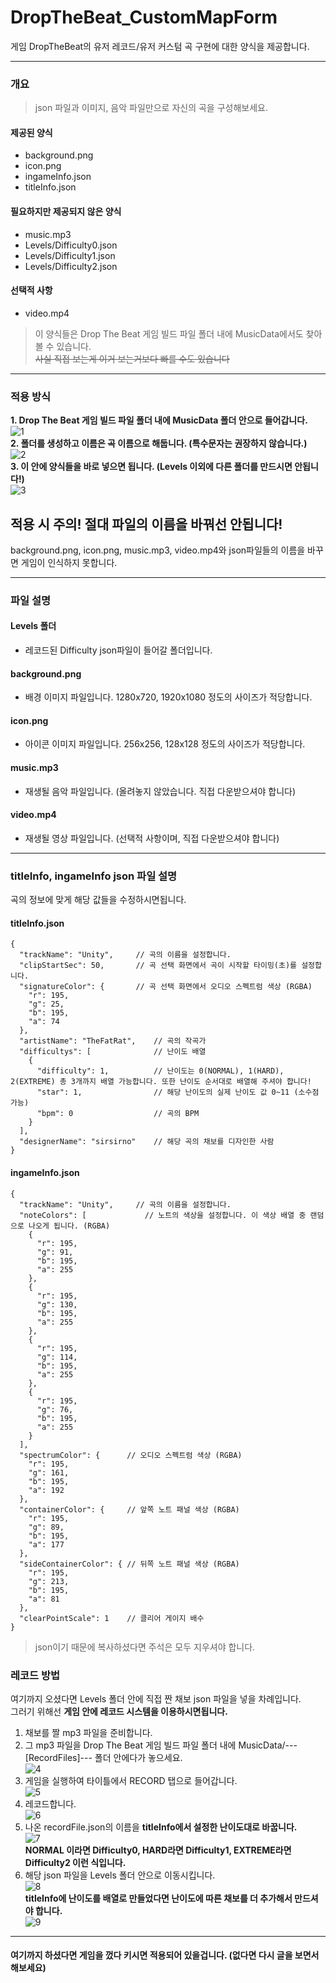 # DropTheBeat_CustomMapForm
게임 DropTheBeat의 유저 레코드/유저 커스텀 곡 구현에 대한 양식을 제공합니다.

* * *

### 개요

>json 파일과 이미지, 음악 파일만으로 자신의 곡을 구성해보세요.

#### 제공된 양식
- background.png
- icon.png
- ingameInfo.json
- titleInfo.json
#### 필요하지만 제공되지 않은 양식
- music.mp3<br>
- Levels/Difficulty0.json
- Levels/Difficulty1.json
- Levels/Difficulty2.json<br>
#### 선택적 사항
- video.mp4<br>

>이 양식들은 Drop The Beat 게임 빌드 파일 폴더 내에 MusicData에서도 찾아볼 수 있습니다.
<br>~~사실 직접 보는게 이거 보는거보다 빠를 수도 있습니다~~
* * *

### 적용 방식

**1. Drop The Beat 게임 빌드 파일 폴더 내에 MusicData 폴더 안으로 들어갑니다.**<br>
![1](https://user-images.githubusercontent.com/64317456/126067792-2a22abe4-81c2-4474-9d64-a3820c74206b.png)<br>
**2. 폴더를 생성하고 이름은 곡 이름으로 해둡니다. (특수문자는 권장하지 않습니다.)**<br>
![2](https://user-images.githubusercontent.com/64317456/126067891-5380be74-379a-499c-985a-511dcf0fdcca.png)<br>
**3. 이 안에 양식들을 바로 넣으면 됩니다. (Levels 이외에 다른 폴더를 만드시면 안됩니다!)**<br>
![3](https://user-images.githubusercontent.com/64317456/126067943-58e4612c-4f36-43bc-97ee-b4b99edf2a3e.png)<br>

## 적용 시 주의! 절대 파일의 이름을 바꿔선 안됩니다!
background.png, icon.png, music.mp3, video.mp4와 json파일들의 이름을 바꾸면 게임이 인식하지 못합니다.
* * *

### 파일 설명

#### Levels 폴더
- 레코드된 Difficulty json파일이 들어갈 폴더입니다.
#### background.png
- 배경 이미지 파일입니다. 1280x720, 1920x1080 정도의 사이즈가 적당합니다.
#### icon.png
- 아이콘 이미지 파일입니다. 256x256, 128x128 정도의 사이즈가 적당합니다.
#### music.mp3
- 재생될 음악 파일입니다. (올려놓지 않았습니다. 직접 다운받으셔야 합니다)
#### video.mp4
- 재생될 영상 파일입니다. (선택적 사항이며, 직접 다운받으셔야 합니다)

* * *

### titleInfo, ingameInfo json 파일 설명
곡의 정보에 맞게 해당 값들을 수정하시면됩니다.<br>

#### titleInfo.json
```jsonc
{
  "trackName": "Unity",     // 곡의 이름을 설정합니다.
  "clipStartSec": 50,       // 곡 선택 화면에서 곡이 시작할 타이밍(초)를 설정합니다.
  "signatureColor": {       // 곡 선택 화면에서 오디오 스펙트럼 색상 (RGBA)
    "r": 195,
    "g": 25,
    "b": 195,
    "a": 74
  },
  "artistName": "TheFatRat",    // 곡의 작곡가
  "difficultys": [              // 난이도 배열
    {
      "difficulty": 1,          // 난이도는 0(NORMAL), 1(HARD), 2(EXTREME) 총 3개까지 배열 가능합니다. 또한 난이도 순서대로 배열해 주셔야 합니다!
      "star": 1,                // 해당 난이도의 실제 난이도 값 0~11 (소수점 가능)
      "bpm": 0                  // 곡의 BPM
    }
  ],
  "designerName": "sirsirno"    // 해당 곡의 채보를 디자인한 사람
}
```

#### ingameInfo.json
```jsonc
{
  "trackName": "Unity",     // 곡의 이름을 설정합니다.
  "noteColors": [             // 노트의 색상을 설정합니다. 이 색상 배열 중 랜덤으로 나오게 됩니다. (RGBA)
    {
      "r": 195,
      "g": 91,
      "b": 195,
      "a": 255
    },
    {
      "r": 195,
      "g": 130,
      "b": 195,
      "a": 255
    },
    {
      "r": 195,
      "g": 114,
      "b": 195,
      "a": 255
    },
    {
      "r": 195,
      "g": 76,
      "b": 195,
      "a": 255
    }
  ],
  "spectrumColor": {      // 오디오 스펙트럼 색상 (RGBA)
    "r": 195,
    "g": 161,
    "b": 195,
    "a": 192
  },
  "containerColor": {     // 앞쪽 노트 패널 색상 (RGBA)
    "r": 195,
    "g": 89,
    "b": 195,
    "a": 177
  },
  "sideContainerColor": { // 뒤쪽 노트 패널 색상 (RGBA)
    "r": 195,
    "g": 213,
    "b": 195,
    "a": 81
  },
  "clearPointScale": 1    // 클리어 게이지 배수
}
```

>json이기 때문에 복사하셨다면 주석은 모두 지우셔야 합니다.

### 레코드 방법
여기까지 오셨다면 Levels 폴더 안에 직접 짠 채보 json 파일을 넣을 차례입니다.<br>
그러기 위해선 **게임 안에 레코드 시스템을 이용하시면됩니다.**

1. 채보를 짤 mp3 파일을 준비합니다.<br>
2. 그 mp3 파일을 Drop The Beat 게임 빌드 파일 폴더 내에 MusicData/---[RecordFiles]--- 폴더 안에다가 놓으세요.<br>
![4](https://user-images.githubusercontent.com/64317456/126068914-27012559-828b-41de-b3fa-4b3cde718054.png)<br>
3. 게임을 실행하여 타이틀에서 RECORD 탭으로 들어갑니다.<br>
![5](https://user-images.githubusercontent.com/64317456/126069011-01a901ec-4aed-440c-9e67-83c06aca27d8.png)<br>
4. 레코드합니다.<br>
![6](https://user-images.githubusercontent.com/64317456/126069055-31da509b-4cdb-411c-808f-947c66e0603c.png)<br>
5. 나온 recordFile.json의 이름을 **titleInfo에서 설정한 난이도대로 바꿉니다.**<br>
![7](https://user-images.githubusercontent.com/64317456/126069164-ce597164-f0bd-4f69-8caf-215dd462cade.png)<br>
**NORMAL 이라면 Difficulty0, HARD라면 Difficulty1, EXTREME라면 Difficulty2 이런 식입니다.**<br>
6. 해당 json 파일을 Levels 폴더 안으로 이동시킵니다.<br>
![8](https://user-images.githubusercontent.com/64317456/126069260-fb388285-0364-4ac6-8d62-c516007eef15.png)<br>
**titleInfo에 난이도를 배열로 만들었다면 난이도에 따른 채보를 더 추가해서 만드셔야 합니다.**<br>
![9](https://user-images.githubusercontent.com/64317456/126069297-9b16ba98-cd2f-4e60-b32d-4f96c3d84bdc.png)

* * *

#### 여기까지 하셨다면 게임을 껐다 키시면 적용되어 있을겁니다. (없다면 다시 글을 보면서 해보세요)
